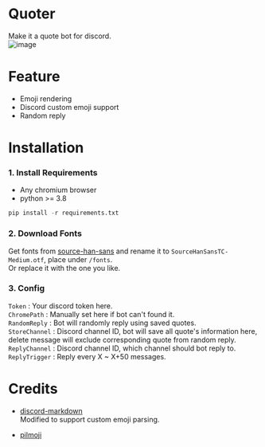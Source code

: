# Quoter
Make it a quote bot for discord.  
![image](https://user-images.githubusercontent.com/48019531/228881427-6887d1ac-4b16-4ecf-8342-f43c81506673.png)  

# Feature
- Emoji rendering
- Discord custom emoji support
- Random reply

# Installation
### 1. Install Requirements
- Any chromium browser
- python >= 3.8

```python
pip install -r requirements.txt
```



### 2. Download Fonts

Get fonts from [source-han-sans](https://github.com/adobe-fonts/source-han-sans) and rename it to `SourceHanSansTC-Medium.otf`, place under `/fonts`.  
Or replace it with the one you like.

### 3. Config  
  

`Token` : Your discord token here.  
`ChromePath` : Manually set here if bot can't found it.  
`RandomReply` : Bot will randomly reply using saved quotes.  
`StoreChannel` : Discord channel ID, bot will save all quote's information here, delete message will exclude corresponding quote from random reply.  
`ReplyChannel` : Discord channel ID, which channel should bot reply to.  
`ReplyTrigger` : Reply every X ~ X+50 messages.

  

# Credits

- [discord-markdown](https://github.com/bitjockey42/discord-markdown)  
Modified to support custom emoji parsing.

- [pilmoji](https://github.com/jay3332/pilmoji)
